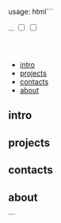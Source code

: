 usage:
html```
 <link rel="stylesheet" href="https://stackpath.bootstrapcdn.com/font-awesome/4.7.0/css/font-awesome.min.css">
  <link rel="stylesheet" href="sidenavbar.css">
...
<input id="expand-collapse-menu-button" type="checkbox" />
  <input id="show-hide-menu-button" type="checkbox" />
  <header>
    <label id="show-hide" class="menu-btn" for="show-hide-menu-button">
      <i class="fa fa-bars" aria-hidden="true"></i>
      <i class="fa fa-times" aria-hidden="true"></i>
    </label>
    <label id="expand-collapse" class="menu-btn" for="expand-collapse-menu-button">
      <i class="fa fa-arrow-right" aria-hidden="true"></i>
    </label>
  </header>
  <nav>
    <ul>
      <li><a href="#intro"><i class="fa fa-sticky-note-o"></i><span>intro</span></a></li>
      <li><a href="#projects"><i class="fa fa-tasks"></i><span>projects</span></a></li>
      <li><a href="#contacts"><i class="fa fa-address-book"></i><span>contacts</span></a></li>
      <li><a href="#about"><i class="fa fa-align-center"></i><span>about</span></a></li>
    </ul>
  </nav>
  <main class="tablet-menu-shown">
    <section id="intro">
      <h2>intro</h2>
    </section>
    <section id="projects">
      <h2>projects</h2>
    </section>
    <section id="contacts">
      <h2>contacts</h2>
    </section>
    <section id="about">
      <h2>about</h2>
    </section>
  </main>
```